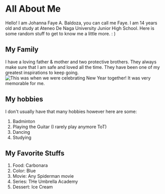 # All About Me
Hello! I am Johanna Faye A. Baldoza, you can call me Faye. I am 14 years old and study at Ateneo De Naga University Junior High School. Here is some random stuff to get to know me a little more. : )

## My Family
I have a loving father & mother and two protective brothers. They always make sure that I am safe and loved all the time. They have been one of my greatest inspirations to keep going. 
![This was when we were celebrating New Year together! It was very memorable for me.]([https://scontent.fmnl3-1.fna.fbcdn.net/v/t39.30808-6/415599766_7874578049222496_3353914722919012181_n.jpg?_nc_cat=101&ccb=1-7&_nc_sid=3635dc&_nc_ohc=-KHLhsIitSIAX_Wg58a&_nc_ht=scontent.fmnl3-1.fna&cb_e2o_trans=q&oh=00_AfCo6OPeqcwChQme-6d_QcqFJbNHBiAuB4pDxLrfr_WKIg&oe=659FB725](https://scontent.fmnl3-1.fna.fbcdn.net/v/t39.30808-6/415599766_7874578049222496_3353914722919012181_n.jpg?stp=dst-jpg_s851x315&_nc_cat=101&ccb=1-7&_nc_sid=3d9721&_nc_ohc=-KHLhsIitSIAX_Wg58a&_nc_ht=scontent.fmnl3-1.fna&cb_e2o_trans=q&oh=00_AfDVXbHubTK7CBplrfMUNJBewbbDWNBH157p_F4mwZBg5A&oe=659FB725)https://scontent.fmnl3-1.fna.fbcdn.net/v/t39.30808-6/415599766_7874578049222496_3353914722919012181_n.jpg?stp=dst-jpg_s851x315&_nc_cat=101&ccb=1-7&_nc_sid=3d9721&_nc_ohc=-KHLhsIitSIAX_Wg58a&_nc_ht=scontent.fmnl3-1.fna&cb_e2o_trans=q&oh=00_AfDVXbHubTK7CBplrfMUNJBewbbDWNBH157p_F4mwZBg5A&oe=659FB725)

## My hobbies
I don't usually have that many hobbies however here are some:
1. Badminton
2. Playing the Guitar (I rarely play anymore ToT)
3. Dancing
4. Studying

## My Favorite Stuffs
1. Food: Carbonara
2. Color: Blue
3. Movie: Any Spiderman movie
4. Series: THe Umbrella Academy
5. Dessert: Ice Cream
